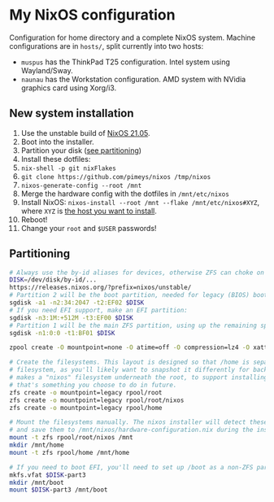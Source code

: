 # My NixOS configuration

Configuration for home directory and a complete NixOS system. Machine configurations are in `hosts/`, split currently into two hosts:

- `muspus` has the ThinkPad T25 configuration. Intel system using Wayland/Sway.
- `naunau` has the Workstation configuration. AMD system with NVidia graphics card using Xorg/i3.

## New system installation

1. Use the unstable build of [NixOS 21.05](https://releases.nixos.org/?prefix=nixos/unstable/).
2. Boot into the installer.
3. Partition your disk ([see partitioning](#partitioning))
4. Install these dotfiles:
5. `nix-shell -p git nixFlakes`
6. `git clone https://github.com/pimeys/nixos /tmp/nixos`
7. `nixos-generate-config --root /mnt`
8. Merge the hardware config with the dotfiles in `/mnt/etc/nixos`
7. Install NixOS: `nixos-install --root /mnt --flake /mnt/etc/nixos#XYZ`, where
   `XYZ` is [the host you want to install](hosts/).
8. Reboot!
9. Change your `root` and `$USER` passwords!

## Partitioning

``` sh
# Always use the by-id aliases for devices, otherwise ZFS can choke on imports.
DISK=/dev/disk/by-id/...
https://releases.nixos.org/?prefix=nixos/unstable/
# Partition 2 will be the boot partition, needed for legacy (BIOS) boot
sgdisk -a1 -n2:34:2047 -t2:EF02 $DISK
# If you need EFI support, make an EFI partition:
sgdisk -n3:1M:+512M -t3:EF00 $DISK
# Partition 1 will be the main ZFS partition, using up the remaining space on the drive.
sgdisk -n1:0:0 -t1:BF01 $DISK

zpool create -O mountpoint=none -O atime=off -O compression=lz4 -O xattr=sa -O acltype=posixacl -o ashift=12 encryption=aes-256-gcm -O keyformat=passphrase rpool $DISK-part1

# Create the filesystems. This layout is designed so that /home is separate from the root
# filesystem, as you'll likely want to snapshot it differently for backup purposes. It also
# makes a "nixos" filesystem underneath the root, to support installing multiple OSes if
# that's something you choose to do in future.
zfs create -o mountpoint=legacy rpool/root
zfs create -o mountpoint=legacy rpool/root/nixos
zfs create -o mountpoint=legacy rpool/home

# Mount the filesystems manually. The nixos installer will detect these mountpoints
# and save them to /mnt/nixos/hardware-configuration.nix during the install process.
mount -t zfs rpool/root/nixos /mnt
mkdir /mnt/home
mount -t zfs rpool/home /mnt/home

# If you need to boot EFI, you'll need to set up /boot as a non-ZFS partition.
mkfs.vfat $DISK-part3
mkdir /mnt/boot
mount $DISK-part3 /mnt/boot
```
